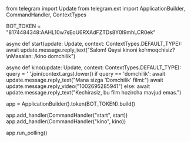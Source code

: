 from telegram import Update
from telegram.ext import ApplicationBuilder, CommandHandler, ContextTypes

BOT_TOKEN = "8174484348:AAHL10w7sEoU6RXAdFZTDs8Y0I9mhLCR0ek"

async def start(update: Update, context: ContextTypes.DEFAULT_TYPE):
    await update.message.reply_text("Salom! Qaysi kinoni ko‘rmoqchisiz?\nMasalan: /kino domchilik")

async def kino(update: Update, context: ContextTypes.DEFAULT_TYPE):
    query = ' '.join(context.args).lower()
    if query == 'domchilik':
        await update.message.reply_text("Mana sizga 'Domchilik' filmi:")
        await update.message.reply_video("1002695285941")
    else:
        await update.message.reply_text("Kechirasiz, bu film hozircha mavjud emas.")

app = ApplicationBuilder().token(BOT_TOKEN).build()

app.add_handler(CommandHandler("start", start))
app.add_handler(CommandHandler("kino", kino))

app.run_polling()
